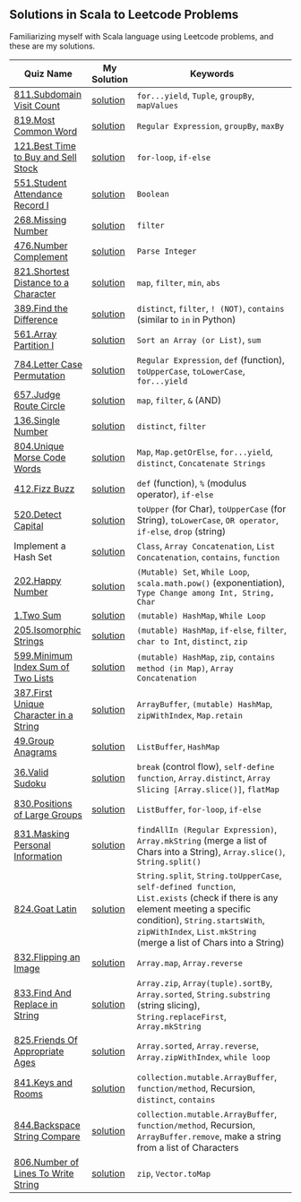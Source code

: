 
## Solutions in Scala to Leetcode Problems

Familiarizing myself with Scala language using Leetcode problems, and these are my solutions. 



| Quiz Name | My Solution | Keywords |
|-----------|-------------|------------------------------|
|[811.Subdomain Visit Count](https://leetcode.com/problems/subdomain-visit-count/description/) |[solution](https://github.com/XD-DENG/leetcode-scala/blob/master/src/811.scala)|`for...yield`, `Tuple`, `groupBy`, `mapValues`|
|[819.Most Common Word](https://leetcode.com/problems/most-common-word/description/)|[solution](https://github.com/XD-DENG/leetcode-scala/blob/master/src/819.scala)|`Regular Expression`, `groupBy`, `maxBy`|
|[121.Best Time to Buy and Sell Stock](https://leetcode.com/problems/best-time-to-buy-and-sell-stock/description/)|[solution](https://github.com/XD-DENG/leetcode-scala/blob/master/src/121.scala) |`for-loop`, `if-else` |  
|[551.Student Attendance Record I](https://leetcode.com/problems/student-attendance-record-i/description/) |[solution](https://github.com/XD-DENG/leetcode-scala/blob/master/src/551.scala) |`Boolean` |
|[268.Missing Number](https://leetcode.com/problems/missing-number/description/)|[solution](https://github.com/XD-DENG/leetcode-scala/blob/master/src/268.scala)|`filter`|
|[476.Number Complement](https://leetcode.com/problems/number-complement/description/)|[solution](https://github.com/XD-DENG/leetcode-scala/blob/master/src/476.scala)|`Parse Integer`|
|[821.Shortest Distance to a Character](https://leetcode.com/problems/shortest-distance-to-a-character/description/)|[solution](https://github.com/XD-DENG/leetcode-scala/blob/master/src/821.scala)|`map`, `filter`, `min`, `abs`|
|[389.Find the Difference](https://leetcode.com/problems/find-the-difference/description/)|[solution](https://github.com/XD-DENG/leetcode-scala/blob/master/src/389.scala)|`distinct`, `filter`, `! (NOT)`, `contains` (similar to `in` in Python)|
|[561.Array Partition I](https://leetcode.com/problems/array-partition-i/description/)|[solution](https://github.com/XD-DENG/leetcode-scala/blob/master/src/561.scala)|`Sort an Array (or List)`, `sum`|
|[784.Letter Case Permutation](https://leetcode.com/problems/letter-case-permutation/description/)|[solution](https://github.com/XD-DENG/leetcode-scala/blob/master/src/784.scala)|`Regular Expression`, `def` (function), `toUpperCase`, `toLowerCase`, `for...yield`|
|[657.Judge Route Circle](https://leetcode.com/problems/judge-route-circle/description/)|[solution](https://github.com/XD-DENG/leetcode-scala/blob/master/src/657.scala)|`map`, `filter`, `&` (AND)|
|[136.Single Number](https://leetcode.com/problems/single-number/description/)|[solution](https://github.com/XD-DENG/leetcode-scala/blob/master/src/136.scala)|`distinct`, `filter`|
|[804.Unique Morse Code Words](https://leetcode.com/problems/unique-morse-code-words/description/)|[solution](https://github.com/XD-DENG/leetcode-scala/blob/master/src/804.scala)|`Map`, `Map.getOrElse`, `for...yield`, `distinct`, `Concatenate Strings`|
|[412.Fizz Buzz](https://leetcode.com/problems/fizz-buzz/description/)|[solution](https://github.com/XD-DENG/leetcode-scala/blob/master/src/412.scala)|`def` (function), `%` (modulus operator), `if-else`|
|[520.Detect Capital](https://leetcode.com/problems/detect-capital/description/)|[solution](https://github.com/XD-DENG/leetcode-scala/blob/master/src/520.scala)|`toUpper` (for Char), `toUpperCase` (for String), `toLowerCase`, `OR operator`, `if-else`, `drop` (string)|
|Implement a Hash Set|[solution](https://github.com/XD-DENG/leetcode-scala/blob/master/src/MyHashSet.scala)|`Class`, `Array Concatenation`, `List Concatenation`, `contains`, `function`|
|[202.Happy Number](https://leetcode.com/problems/happy-number/description/)|[solution](https://github.com/XD-DENG/leetcode-scala/blob/master/src/202.scala)|`(Mutable) Set`, `While Loop`, `scala.math.pow()` (exponentiation), `Type Change among Int, String, Char`|
|[1.Two Sum](https://leetcode.com/problems/two-sum/description/)|[solution](https://github.com/XD-DENG/leetcode-scala/blob/master/src/1.scala)|`(mutable) HashMap`, `While Loop`|
|[205.Isomorphic Strings](https://leetcode.com/problems/isomorphic-strings/description/)|[solution](https://github.com/XD-DENG/leetcode-scala/blob/master/src/205.scala)|`(mutable) HashMap`, `if-else`, `filter`, `char to Int`, `distinct`, `zip`|
|[599.Minimum Index Sum of Two Lists](https://leetcode.com/problems/minimum-index-sum-of-two-lists/description/)|[solution](https://github.com/XD-DENG/leetcode-scala/blob/master/src/599.scala)|`(mutable) HashMap`, `zip`, `contains method (in Map)`, `Array Concatenation`|
|[387.First Unique Character in a String](https://leetcode.com/problems/first-unique-character-in-a-string/description/)|[solution](https://github.com/XD-DENG/leetcode-scala/blob/master/src/387.scala)|`ArrayBuffer`, `(mutable) HashMap`, `zipWithIndex`, `Map.retain`|
|[49.Group Anagrams](https://leetcode.com/problems/group-anagrams/description/)|[solution](https://github.com/XD-DENG/leetcode-scala/blob/master/src/49.scala)|`ListBuffer`, `HashMap`|
|[36.Valid Sudoku](https://leetcode.com/problems/valid-sudoku/description/)|[solution](https://github.com/XD-DENG/leetcode-scala/blob/master/src/36.scala)|`break` (control flow), `self-define function`, `Array.distinct`, `Array Slicing [Array.slice()]`, `flatMap`|
|[830.Positions of Large Groups](https://leetcode.com/problems/positions-of-large-groups/description/)|[solution](https://github.com/XD-DENG/leetcode-scala/blob/master/src/830.scala)|`ListBuffer`, `for-loop`, `if-else`|
|[831.Masking Personal Information](https://leetcode.com/problems/masking-personal-information/description/)|[solution](https://github.com/XD-DENG/leetcode-scala/blob/master/src/831.scala)|`findAllIn (Regular Expression)`, `Array.mkString` (merge a list of Chars into a String), `Array.slice()`, `String.split()`|
|[824.Goat Latin](https://leetcode.com/problems/goat-latin/description/)|[solution](https://github.com/XD-DENG/leetcode-scala/blob/master/src/824.scala)|`String.split`, `String.toUpperCase`, `self-defined function`, `List.exists` (check if there is any element meeting a specific condition), `String.startsWith`, `zipWithIndex`, `List.mkString` (merge a list of Chars into a String)|
|[832.Flipping an Image](https://leetcode.com/problems/flipping-an-image/description/)|[solution](https://github.com/XD-DENG/leetcode-scala/blob/master/src/832.scala)|`Array.map`, `Array.reverse`|
|[833.Find And Replace in String](https://leetcode.com/problems/find-and-replace-in-string/description/)|[solution](https://github.com/XD-DENG/leetcode-scala/blob/master/src/833.scala)|`Array.zip`, `Array(tuple).sortBy`, `Array.sorted`, `String.substring` (string slicing), `String.replaceFirst`, `Array.mkString`|
|[825.Friends Of Appropriate Ages](https://leetcode.com/problems/friends-of-appropriate-ages/description/)|[solution](https://github.com/XD-DENG/leetcode-scala/blob/master/src/825.scala)|`Array.sorted`, `Array.reverse`, `Array.zipWithIndex`, `while loop`|
|[841.Keys and Rooms](https://leetcode.com/problems/keys-and-rooms/description/)|[solution](https://github.com/XD-DENG/leetcode-scala/blob/master/src/841.scala)|`collection.mutable.ArrayBuffer`, `function/method`, Recursion, `distinct`, `contains`|
|[844.Backspace String Compare](https://leetcode.com/problems/backspace-string-compare/description/)|[solution](https://github.com/XD-DENG/leetcode-scala/blob/master/src/844.scala)|`collection.mutable.ArrayBuffer`, `function/method`, Recursion, `ArrayBuffer.remove`, make a string from a list of Characters|
|[806.Number of Lines To Write String](https://leetcode.com/problems/number-of-lines-to-write-string/description/)|[solution](https://github.com/XD-DENG/leetcode-scala/blob/master/src/806.scala)|`zip`, `Vector.toMap`|

